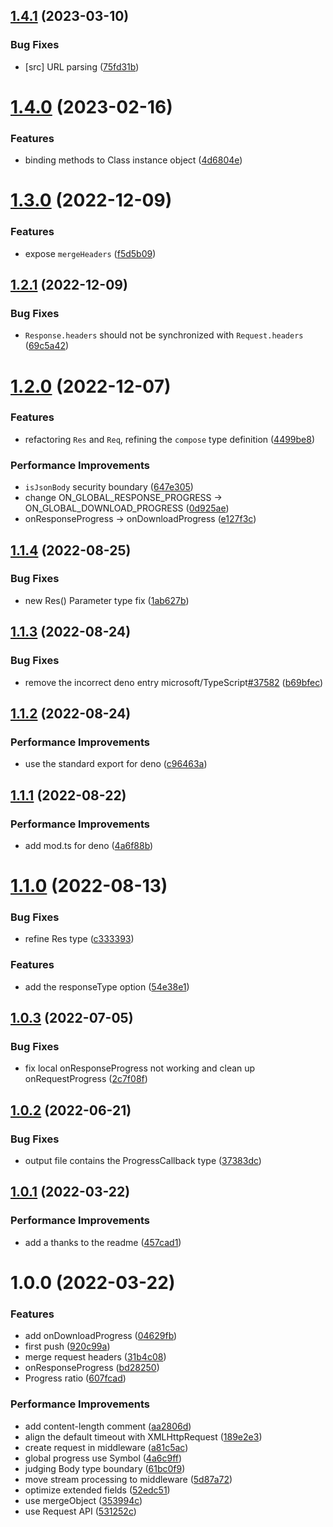 ## [1.4.1](https://github.com/molvqingtai/resreq/compare/v1.4.0...v1.4.1) (2023-03-10)


### Bug Fixes

* [src] URL parsing ([75fd31b](https://github.com/molvqingtai/resreq/commit/75fd31b0dad2310f48c9f2b8d356221b8282cdac))

# [1.4.0](https://github.com/molvqingtai/resreq/compare/v1.3.0...v1.4.0) (2023-02-16)


### Features

* binding methods to Class instance object ([4d6804e](https://github.com/molvqingtai/resreq/commit/4d6804e67d1756e955333f39435eedb4f8c70677))

# [1.3.0](https://github.com/molvqingtai/resreq/compare/v1.2.1...v1.3.0) (2022-12-09)


### Features

* expose `mergeHeaders` ([f5d5b09](https://github.com/molvqingtai/resreq/commit/f5d5b0929a77e4eb4a5de3400d7acfa99ac01926))

## [1.2.1](https://github.com/molvqingtai/resreq/compare/v1.2.0...v1.2.1) (2022-12-09)


### Bug Fixes

* `Response.headers` should not be synchronized with `Request.headers` ([69c5a42](https://github.com/molvqingtai/resreq/commit/69c5a42cf71e4aa26ccf3536ec32cccb2479cc65))

# [1.2.0](https://github.com/molvqingtai/resreq/compare/v1.1.4...v1.2.0) (2022-12-07)


### Features

* refactoring `Res` and `Req`, refining the `compose` type definition ([4499be8](https://github.com/molvqingtai/resreq/commit/4499be8c7875ed62b527bd82698d06703f28ef66))


### Performance Improvements

* `isJsonBody` security boundary ([647e305](https://github.com/molvqingtai/resreq/commit/647e305a4969ed566c8eec7e512364d5bc884bd9))
* change ON_GLOBAL_RESPONSE_PROGRESS -> ON_GLOBAL_DOWNLOAD_PROGRESS ([0d925ae](https://github.com/molvqingtai/resreq/commit/0d925aea88c1a8e24b3498529445eda8513ee496))
* onResponseProgress -> onDownloadProgress ([e127f3c](https://github.com/molvqingtai/resreq/commit/e127f3c06cc1ff0bbed04bb8b424e0c3485e430c))

## [1.1.4](https://github.com/molvqingtai/resreq/compare/v1.1.3...v1.1.4) (2022-08-25)


### Bug Fixes

* new Res() Parameter type fix ([1ab627b](https://github.com/molvqingtai/resreq/commit/1ab627bde2c408d636ecfda3973423f809195cbb))

## [1.1.3](https://github.com/molvqingtai/resreq/compare/v1.1.2...v1.1.3) (2022-08-24)


### Bug Fixes

* remove the incorrect deno entry microsoft/TypeScript[#37582](https://github.com/molvqingtai/resreq/issues/37582) ([b69bfec](https://github.com/molvqingtai/resreq/commit/b69bfec15231bed817f308029024add4ae788290))

## [1.1.2](https://github.com/molvqingtai/resreq/compare/v1.1.1...v1.1.2) (2022-08-24)


### Performance Improvements

* use the standard export for deno ([c96463a](https://github.com/molvqingtai/resreq/commit/c96463a2519cd62bf5d5d34e668aa78802b1359f))

## [1.1.1](https://github.com/molvqingtai/resreq/compare/v1.1.0...v1.1.1) (2022-08-22)


### Performance Improvements

* add mod.ts for deno ([4a6f88b](https://github.com/molvqingtai/resreq/commit/4a6f88bcb293e0293bb7d90b7b1966b54b752c1e))

# [1.1.0](https://github.com/molvqingtai/resreq/compare/v1.0.3...v1.1.0) (2022-08-13)


### Bug Fixes

* refine Res type ([c333393](https://github.com/molvqingtai/resreq/commit/c333393ab413b5ca93a42d82c656d688fb4af035))


### Features

* add the responseType option ([54e38e1](https://github.com/molvqingtai/resreq/commit/54e38e184b1f6a7a8ecba2d2b02123887a407957))

## [1.0.3](https://github.com/molvqingtai/resreq/compare/v1.0.2...v1.0.3) (2022-07-05)


### Bug Fixes

* fix local onResponseProgress not working and clean up onRequestProgress ([2c7f08f](https://github.com/molvqingtai/resreq/commit/2c7f08f7a48e5308742d6eb61de3eb8105eb3d83))

## [1.0.2](https://github.com/molvqingtai/resreq/compare/v1.0.1...v1.0.2) (2022-06-21)


### Bug Fixes

* output file contains the ProgressCallback type ([37383dc](https://github.com/molvqingtai/resreq/commit/37383dc170bd09573e6848ebad658e5af0d23c3c))

## [1.0.1](https://github.com/molvqingtai/resreq/compare/v1.0.0...v1.0.1) (2022-03-22)


### Performance Improvements

* add a thanks to the readme ([457cad1](https://github.com/molvqingtai/resreq/commit/457cad1b02d83cecde519524fe743d3f4d0caff7))

# 1.0.0 (2022-03-22)


### Features

* add onDownloadProgress ([04629fb](https://github.com/molvqingtai/resreq/commit/04629fb402d7c2ef49f051f9fcbebad765d27c8e))
* first push ([920c99a](https://github.com/molvqingtai/resreq/commit/920c99a08a911c2640ebf4e0f72bff6eaab9f50a))
* merge request headers ([31b4c08](https://github.com/molvqingtai/resreq/commit/31b4c08d3b267900be7f452d71754fbc373f13f2))
* onResponseProgress ([bd28250](https://github.com/molvqingtai/resreq/commit/bd28250a05dbbbd22d5cefe4f0e66e629cb524dc))
* Progress ratio ([607fcad](https://github.com/molvqingtai/resreq/commit/607fcad9c145543cf0f3ef51214dfbdfa4b33157))


### Performance Improvements

* add content-length comment ([aa2806d](https://github.com/molvqingtai/resreq/commit/aa2806ddcd4e70d640dfef500fea0c480cbf5af8))
* align the default timeout with XMLHttpRequest ([189e2e3](https://github.com/molvqingtai/resreq/commit/189e2e34bb6b73ebd0b01cec819cc1d5266c32d0))
* create request in middleware ([a81c5ac](https://github.com/molvqingtai/resreq/commit/a81c5acc02edec4d5a06b197d484049851789707))
* global progress use Symbol ([4a6c9ff](https://github.com/molvqingtai/resreq/commit/4a6c9ff8387cb00c832e3540e86642f25932daf4))
* judging Body type boundary ([61bc0f9](https://github.com/molvqingtai/resreq/commit/61bc0f9c6f8ed251a01b3f2f6d15bfa63771654c))
* move stream processing to middleware ([5d87a72](https://github.com/molvqingtai/resreq/commit/5d87a7220ea1e7aca0e96c85ca68ea961f8b22b4))
* optimize extended fields ([52edc51](https://github.com/molvqingtai/resreq/commit/52edc512edc3f821f004d15503e2a113af48e389))
* use mergeObject ([353994c](https://github.com/molvqingtai/resreq/commit/353994ca980c15a6ac545d5be91762be427863ce))
* use Request API ([531252c](https://github.com/molvqingtai/resreq/commit/531252c3edfcc7fc1c9febf17d6bfff641654762))
